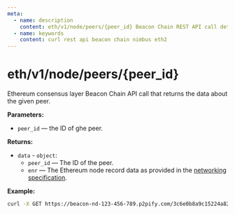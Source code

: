 ```yaml
---
meta:
  - name: description
    content: eth/v1/node/peers/{peer_id} Beacon Chain REST API call details and examples.
  - name: keywords
    content: curl rest api beacon chain nimbus eth2
---
```


# eth/v1/node/peers/{peer_id}

Ethereum consensus layer Beacon Chain API call that returns the data about the given peer.

**Parameters:** 

* `peer_id` — the ID of ghe peer.

**Returns:** 

* `data` - `object`:
  * `peer_id` — The ID of the peer.
  * `enr` — The Ethereum node record data as provided in the [networking specification](https://github.com/ethereum/consensus-specs/blob/dev/specs/phase0/p2p-interface.md).

**Example:**

``` sh
curl -X GET https://beacon-nd-123-456-789.p2pify.com/3c6e0b8a9c15224a8228b9a98ca1531d/eth/v1/node/peers/16Uiu2HAm8v9jeNdd4vderaWEXnTR1RptGEGUDYPGErcHws5TqdcE
```
